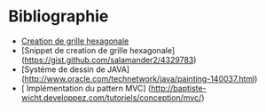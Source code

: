 Bibliographie
=============
* [Creation de grille hexagonale](http://www.redblobgames.com/grids/hexagons/)
* [Snippet de creation de grille hexagonale] (https://gist.github.com/salamander2/4329783)
* [Systéme de dessin de JAVA] (http://www.oracle.com/technetwork/java/painting-140037.html)
* [ Implémentation du pattern MVC] (http://baptiste-wicht.developpez.com/tutoriels/conception/mvc/)
